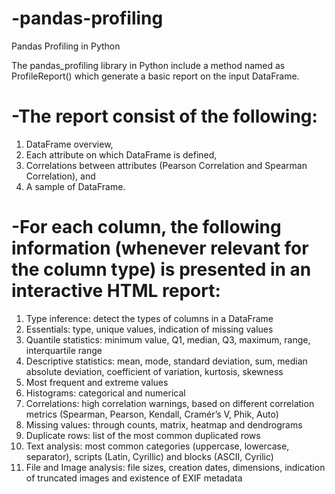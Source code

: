 # -pandas-profiling

Pandas Profiling in Python

The pandas_profiling library in Python include a method named as ProfileReport() which generate a basic report on the input DataFrame. 


# -The report consist of the following:
1. DataFrame overview,
2. Each attribute on which DataFrame is defined,
3. Correlations between attributes (Pearson Correlation and Spearman Correlation), and
4. A sample of DataFrame.


# -For each column, the following information (whenever relevant for the column type) is presented in an interactive HTML report:

1. Type inference: detect the types of columns in a DataFrame
2. Essentials: type, unique values, indication of missing values
3. Quantile statistics: minimum value, Q1, median, Q3, maximum, range, interquartile range
4. Descriptive statistics: mean, mode, standard deviation, sum, median absolute deviation, coefficient of variation, kurtosis, skewness
5. Most frequent and extreme values
6. Histograms: categorical and numerical
7. Correlations: high correlation warnings, based on different correlation metrics (Spearman, Pearson, Kendall, Cramér’s V, Phik, Auto)
8. Missing values: through counts, matrix, heatmap and dendrograms
9. Duplicate rows: list of the most common duplicated rows
10. Text analysis: most common categories (uppercase, lowercase, separator), scripts (Latin, Cyrillic) and blocks (ASCII, Cyrilic)
11. File and Image analysis: file sizes, creation dates, dimensions, indication of truncated images and existence of EXIF metadata
